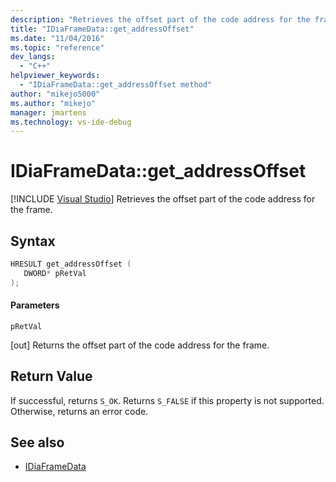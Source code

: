 ```yaml
---
description: "Retrieves the offset part of the code address for the frame."
title: "IDiaFrameData::get_addressOffset"
ms.date: "11/04/2016"
ms.topic: "reference"
dev_langs:
  - "C++"
helpviewer_keywords:
  - "IDiaFrameData::get_addressOffset method"
author: "mikejo5000"
ms.author: "mikejo"
manager: jmartens
ms.technology: vs-ide-debug
---
```

# IDiaFrameData::get_addressOffset

 [!INCLUDE [Visual Studio](~/includes/applies-to-version/vs-windows-only.md)]
Retrieves the offset part of the code address for the frame.

## Syntax

```C++
HRESULT get_addressOffset ( 
   DWORD* pRetVal
);
```

#### Parameters
 `pRetVal`

[out] Returns the offset part of the code address for the frame.

## Return Value
 If successful, returns `S_OK`. Returns `S_FALSE` if this property is not supported. Otherwise, returns an error code.

## See also
- [IDiaFrameData](../../debugger/debug-interface-access/idiaframedata.md)

